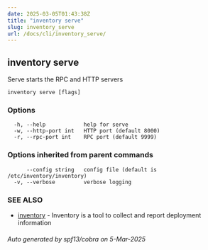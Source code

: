 ```yaml
---
date: 2025-03-05T01:43:38Z
title: "inventory serve"
slug: inventory_serve
url: /docs/cli/inventory_serve/
---
```

## inventory serve

Serve starts the RPC and HTTP servers

```
inventory serve [flags]
```

### Options

```
  -h, --help            help for serve
  -w, --http-port int   HTTP port (default 8000)
  -r, --rpc-port int    RPC port (default 9999)
```

### Options inherited from parent commands

```
      --config string   config file (default is /etc/inventory/inventory)
  -v, --verbose         verbose logging
```

### SEE ALSO

* [inventory](/docs/cli/inventory/)	 - Inventory is a tool to collect and report deployment information

###### Auto generated by spf13/cobra on 5-Mar-2025
